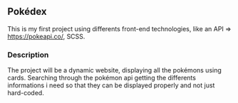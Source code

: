 ## Pokédex

This is my first project using differents front-end technologies, like an API => https://pokeapi.co/, SCSS.

### Description 

The project will be a dynamic website, displaying all the pokémons using cards.
Searching through the pokémon api getting the differents informations i need so that they can be displayed properly and not just hard-coded. 
